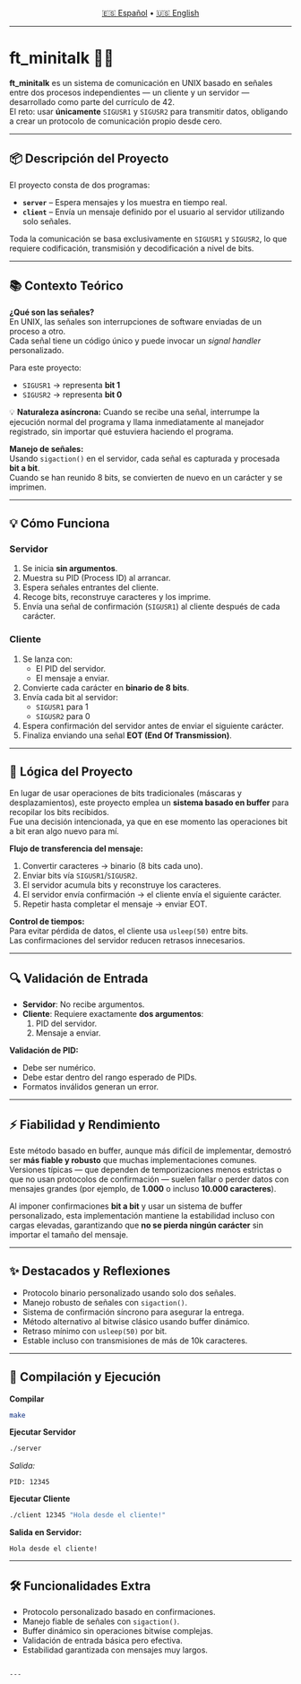 <p align="center">
  <a href="README.md">🇪🇸 Español</a> • <a href="README.en.md">🇺🇸 English</a>
</p>

---
# ft_minitalk 🧠💬

**ft_minitalk** es un sistema de comunicación en UNIX basado en señales entre dos procesos independientes — un cliente y un servidor — desarrollado como parte del currículo de 42.  
El reto: usar **únicamente** `SIGUSR1` y `SIGUSR2` para transmitir datos, obligando a crear un protocolo de comunicación propio desde cero.

---

## 📦 Descripción del Proyecto

El proyecto consta de dos programas:

- **`server`** – Espera mensajes y los muestra en tiempo real.  
- **`client`** – Envía un mensaje definido por el usuario al servidor utilizando solo señales.

Toda la comunicación se basa exclusivamente en `SIGUSR1` y `SIGUSR2`, lo que requiere codificación, transmisión y decodificación a nivel de bits.

---

## 📚 Contexto Teórico

**¿Qué son las señales?**  
En UNIX, las señales son interrupciones de software enviadas de un proceso a otro.  
Cada señal tiene un código único y puede invocar un *signal handler* personalizado.

Para este proyecto:
- `SIGUSR1` → representa **bit 1**
- `SIGUSR2` → representa **bit 0**

💡 **Naturaleza asíncrona:** Cuando se recibe una señal, interrumpe la ejecución normal del programa y llama inmediatamente al manejador registrado, sin importar qué estuviera haciendo el programa.

**Manejo de señales:**  
Usando `sigaction()` en el servidor, cada señal es capturada y procesada **bit a bit**.  
Cuando se han reunido 8 bits, se convierten de nuevo en un carácter y se imprimen.

---

## 💡 Cómo Funciona

### **Servidor**
1. Se inicia **sin argumentos**.
2. Muestra su PID (Process ID) al arrancar.
3. Espera señales entrantes del cliente.
4. Recoge bits, reconstruye caracteres y los imprime.
5. Envía una señal de confirmación (`SIGUSR1`) al cliente después de cada carácter.

### **Cliente**
1. Se lanza con:
   - El PID del servidor.
   - El mensaje a enviar.
2. Convierte cada carácter en **binario de 8 bits**.
3. Envía cada bit al servidor:
   - `SIGUSR1` para 1
   - `SIGUSR2` para 0
4. Espera confirmación del servidor antes de enviar el siguiente carácter.
5. Finaliza enviando una señal **EOT (End Of Transmission)**.

---

## 🧠 Lógica del Proyecto

En lugar de usar operaciones de bits tradicionales (máscaras y desplazamientos), este proyecto emplea un **sistema basado en buffer** para recopilar los bits recibidos.  
Fue una decisión intencionada, ya que en ese momento las operaciones bit a bit eran algo nuevo para mí.

**Flujo de transferencia del mensaje:**
1. Convertir caracteres → binario (8 bits cada uno).
2. Enviar bits vía `SIGUSR1`/`SIGUSR2`.
3. El servidor acumula bits y reconstruye los caracteres.
4. El servidor envía confirmación → el cliente envía el siguiente carácter.
5. Repetir hasta completar el mensaje → enviar EOT.

**Control de tiempos:**  
Para evitar pérdida de datos, el cliente usa `usleep(50)` entre bits.  
Las confirmaciones del servidor reducen retrasos innecesarios.

---

## 🔍 Validación de Entrada

- **Servidor**: No recibe argumentos.  
- **Cliente**: Requiere exactamente **dos argumentos**:
  1. PID del servidor.
  2. Mensaje a enviar.

**Validación de PID:**
- Debe ser numérico.
- Debe estar dentro del rango esperado de PIDs.
- Formatos inválidos generan un error.

---

## ⚡ Fiabilidad y Rendimiento

Este método basado en buffer, aunque más difícil de implementar, demostró ser **más fiable y robusto** que muchas implementaciones comunes.  
Versiones típicas — que dependen de temporizaciones menos estrictas o que no usan protocolos de confirmación — suelen fallar o perder datos con mensajes grandes (por ejemplo, de **1.000** o incluso **10.000 caracteres**).

Al imponer confirmaciones **bit a bit** y usar un sistema de buffer personalizado, esta implementación mantiene la estabilidad incluso con cargas elevadas, garantizando que **no se pierda ningún carácter** sin importar el tamaño del mensaje.

---

## ✨ Destacados y Reflexiones

- Protocolo binario personalizado usando solo dos señales.  
- Manejo robusto de señales con `sigaction()`.  
- Sistema de confirmación síncrono para asegurar la entrega.  
- Método alternativo al bitwise clásico usando buffer dinámico.  
- Retraso mínimo con `usleep(50)` por bit.  
- Estable incluso con transmisiones de más de 10k caracteres.

---

## 🚀 Compilación y Ejecución

**Compilar**
```bash
make
````

**Ejecutar Servidor**

```bash
./server
```

*Salida:*

```
PID: 12345
```

**Ejecutar Cliente**

```bash
./client 12345 "Hola desde el cliente!"
```

**Salida en Servidor:**

```
Hola desde el cliente!
```

---

## 🛠️ Funcionalidades Extra

* Protocolo personalizado basado en confirmaciones.
* Manejo fiable de señales con `sigaction()`.
* Buffer dinámico sin operaciones bitwise complejas.
* Validación de entrada básica pero efectiva.
* Estabilidad garantizada con mensajes muy largos.

```

---
